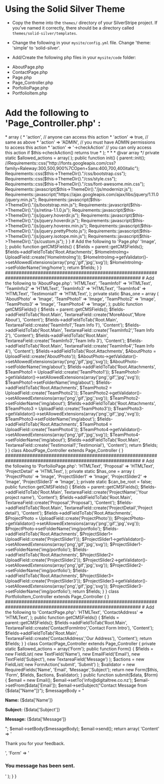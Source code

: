 # Using the Solid Silver Theme

 * Copy the theme into the `themes/` directory of your SilverStripe project.  If you've named it correctly, there should be a directory called `themes/solid-silver/templates`.
 
 * Change the following in your `mysite/config.yml` file.  Change 'theme: 'simple' to 'solid-silver'.
 
 * Add/Create the following  php files in your `mysite/code` folder: 
 
 - AboutPage.php
 - ContactPage.php
 - Page.php
 - Page_Controller.php
 - PorfoilioPage.php
 - PortfolioItem.php
 


# Add the following to 'Page_Controller.php' : 


<?php

class Page_Controller extends ContentController
{
    /**
     * An array of actions that can be accessed via a request. Each array element should be an action name, and the
     * permissions or conditions required to allow the user to access it.
     *
     * <code>
     * array (
     *     'action', // anyone can access this action
     *     'action' => true, // same as above
     *     'action' => 'ADMIN', // you must have ADMIN permissions to access this action
     *     'action' => '->checkAction' // you can only access this action if $this->checkAction() returns true
     * );
     * </code>
     *
     * @var array
     */
    private static $allowed_actions = array(
    );


    
 public function init() {   
  parent::init();
  //Requirements::css("http://fonts.googleapis.com/css?family=Raleway:300,500,900%7COpen+Sans:400,700,400italic");
  Requirements::css($this->ThemeDir()."/css/bootstrap.css");
  Requirements::css($this->ThemeDir()."/css/style.css");
  Requirements::css($this->ThemeDir()."/css/font-awesome.min.css");
  Requirements::javascript($this->ThemeDir()."/js/modernizr.js");
  Requirements::javascript("https://ajax.googleapis.com/ajax/libs/jquery/1.11.0/jquery.min.js");
  Requirements::javascript($this->ThemeDir()."/js/bootstrap.min.js");
  Requirements::javascript($this->ThemeDir()."/js/retina-1.1.0.js");
  Requirements::javascript($this->ThemeDir()."/js/jquery.hoverdir.js");
  Requirements::javascript($this->ThemeDir()."/js/jquery.hoverdir.js");
  Requirements::javascript($this->ThemeDir()."/js/jquery.hoverex.min.js");
  Requirements::javascript($this->ThemeDir()."/js/jquery.prettyPhoto.js");
  Requirements::javascript($this->ThemeDir()."/js/jquery.isotope.min.js");
  Requirements::javascript($this->ThemeDir()."/js/custom.js");   
}
   
    
}


# Add the following to 'Page.php'


<?php

class Page extends SiteTree
{
    
    private static $db = array(
       
    );

    private static $has_one = array(
    'HomeIntroImg' => 'Image',
    );
    
 
    
public function getCMSFields() {
    
$fields = parent::getCMSFields();
   
    
    $fields->addFieldToTab('Root.Attachments', $HomeIntroImg= UploadField::create('HomeIntroImg'));
    $HomeIntroImg->getValidator()->setAllowedExtensions(array('png','gif','jpg','svg'));
    $HomeIntroImg->setFolderName('img/home');
    

    
return $fields;
    
}    
    
    
}

##########################################################################################################

# Add the following to 'AboutPage.php':

<?php
    
class AboutPage extends Page {
    
private static $db = array(
  'MoreAbout' => 'HTMLText',
  'TeamInfo1' => 'HTMLText',
  'TeamInfo2' => 'HTMLText',
  'TeamInfo3' => 'HTMLText',
  'TeamInfo4' => 'HTMLText',
  'Testimonial1' => 'HTMLText',     
);
    
private static $has_one = array (
    'AboutPhoto' => 'Image',
    'TeamPhoto1' => 'Image',
    'TeamPhoto2' => 'Image',
    'TeamPhoto3' => 'Image',   
    'TeamPhoto4' => 'Image',    
);     
    
public function getCMSFields() {
    
$fields = parent::getCMSFields();
    
    $fields->addFieldToTab('Root.Main', TextareaField::create('MoreAbout','More About'), 'Content'); 
    $fields->addFieldToTab('Root.Main', TextareaField::create('TeamInfo1','Team Info 1'), 'Content'); 
    $fields->addFieldToTab('Root.Main', TextareaField::create('TeamInfo2','Team Info 2'), 'Content'); 
    $fields->addFieldToTab('Root.Main', TextareaField::create('TeamInfo3','Team Info 3'), 'Content'); 
    $fields->addFieldToTab('Root.Main', TextareaField::create('TeamInfo4','Team Info 4'), 'Content');       
    
    $fields->addFieldToTab('Root.Attachments', $AboutPhoto = UploadField::create('AboutPhoto'));
    $AboutPhoto->getValidator()->setAllowedExtensions(array('png','gif','jpg','svg'));
    $AboutPhoto->setFolderName('img/about');
    
    $fields->addFieldToTab('Root.Attachments', $TeamPhoto1 = UploadField::create('TeamPhoto1'));
    $TeamPhoto1->getValidator()->setAllowedExtensions(array('png','gif','jpg','svg'));
    $TeamPhoto1->setFolderName('img/about');
    
    $fields->addFieldToTab('Root.Attachments', $TeamPhoto2 = UploadField::create('TeamPhoto2'));
    $TeamPhoto2->getValidator()->setAllowedExtensions(array('png','gif','jpg','svg'));
    $TeamPhoto2->setFolderName('img/about');    
    
    $fields->addFieldToTab('Root.Attachments', $TeamPhoto3 = UploadField::create('TeamPhoto3'));
    $TeamPhoto3->getValidator()->setAllowedExtensions(array('png','gif','jpg','svg'));
    $TeamPhoto3->setFolderName('img/about'); 
    
    $fields->addFieldToTab('Root.Attachments', $TeamPhoto4 = UploadField::create('TeamPhoto4'));
    $TeamPhoto4->getValidator()->setAllowedExtensions(array('png','gif','jpg','svg'));
    $TeamPhoto4->setFolderName('img/about');       
    
    $fields->addFieldToTab('Root.Main', TextareaField::create('Testimonial1','Testimonial'), 'Content');   
    
    
return $fields;
    
}  
    
}

class AboutPage_Controller extends Page_Controller {

}

##########################################################################################################

# Add the following to 'PorfoilioPage.php':

<?php
    
class PortfolioPage extends Page {

    private static $allowed_children = array ('PortfolioItem');
    //private static $can_be_root = false;
    
}

class PortfolioPage_Controller extends Page_Controller {

}

##########################################################################################################

# Add the following to 'PortfolioItem.php':

<?php
    
class PortfolioItem extends Page {

private static $db = array(
  'ProjectName' => 'HTMLText',
  'Proposal' => 'HTMLText',
  'ProjectDetail' => 'HTMLText',    

); 

private static $has_one = array (
    'ProjectPhoto' => 'Image',
    'ProjectSlider1' => 'Image',
    'ProjectSlider2' => 'Image',
    'ProjectSlider3' => 'Image',
);  
        
private static $can_be_root = false;
   
public function getCMSFields() {
$fields = parent::getCMSFields();
    
    $fields->addFieldToTab('Root.Main', TextareaField::create('ProjectName','Your project name'), 'Content'); 
    $fields->addFieldToTab('Root.Main', TextareaField::create('Proposal','Proposal'), 'Content');
    $fields->addFieldToTab('Root.Main', TextareaField::create('ProjectDetail','Project detail'), 'Content');
    
    $fields->addFieldToTab('Root.Attachments', $ProjectPhoto = UploadField::create('ProjectPhoto'));
    $ProjectPhoto->getValidator()->setAllowedExtensions(array('png','gif','jpg','svg'));
    $ProjectPhoto->setFolderName('img/portfolio');
    
    $fields->addFieldToTab('Root.Attachments', $ProjectSlider1= UploadField::create('ProjectSlider1'));
    $ProjectSlider1->getValidator()->setAllowedExtensions(array('png','gif','jpg','svg'));
    $ProjectSlider1->setFolderName('img/portfolio'); 
    
    $fields->addFieldToTab('Root.Attachments', $ProjectSlider2= UploadField::create('ProjectSlider2'));
    $ProjectSlider2->getValidator()->setAllowedExtensions(array('png','gif','jpg','svg'));
    $ProjectSlider2->setFolderName('img/portfolio'); 
    
    $fields->addFieldToTab('Root.Attachments', $ProjectSlider3= UploadField::create('ProjectSlider3'));
    $ProjectSlider3->getValidator()->setAllowedExtensions(array('png','gif','jpg','svg'));
    $ProjectSlider3->setFolderName('img/portfolio'); 
    
return $fields;
}  
    
    
    
}

class PortfolioItem_Controller extends Page_Controller {

}

##########################################################################################################

# Add the following to 'ContactPage.php':

<?php
    
class ContactPage extends Page {
    
private static $db = array(
  'ContactFormIntro' => 'HTMLText',    
  'ContactAddress' => 'HTMLText',  
);   
    
    
public function getCMSFields() {
    
    $fields = parent::getCMSFields();
    $fields->addFieldToTab('Root.Main', TextareaField::create('ContactFormIntro','Contact Form Intro'), 'Content'); 
    $fields->addFieldToTab('Root.Main', TextareaField::create('ContactAddress','Our Address'), 'Content'); 


return $fields;
    
}  
    
}



class ContactPage_Controller extends Page_Controller {
    
    private static $allowed_actions = array('Form');
    public function Form() { 
        
        
        
        $fields = new FieldList( 
            new TextField('Name'), 
            new EmailField('Email'), 
            new TextField('Subject'), 
            new TextareaField('Message')
        ); 
        $actions = new FieldList( 
            new FormAction('submit', 'Submit') 
        ); 
     $validator = new RequiredFields('Name', 'Email', 'Message','Subject');
    return new Form($this, 'Form', $fields, $actions, $validator); 
    }
    
    public function submit($data, $form) { 
        $email = new Email(); 

        $email->setTo('info@digitaltree.co.nz'); 
        $email->setFrom($data['Email']); 
        $email->setSubject("Contact Message from {$data["Name"]}"); 

        $messageBody = " 
            <p><strong>Name:</strong> {$data['Name']}</p> 
            <p><strong>Subject:</strong> {$data['Subject']}</p> 
            <p><strong>Message:</strong> {$data['Message']}</p> 
        "; 
        $email->setBody($messageBody); 
        $email->send(); 
        return array(
            'Content' => '<p>Thank you for your feedback.</p>',
            'Form' => '<h3>You message has been sent.</h3>'
        );
    }
    
}

